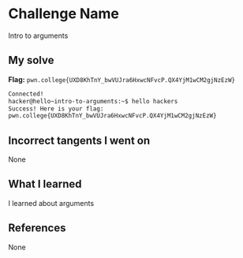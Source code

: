 # Challenge Name
Intro to arguments

## My solve
**Flag:** `pwn.college{UXD8KhTnY_bwVUJra6HxwcNFvcP.QX4YjM1wCM2gjNzEzW}`

```bash
Connected!
hacker@hello~intro-to-arguments:~$ hello hackers
Success! Here is your flag:
pwn.college{UXD8KhTnY_bwVUJra6HxwcNFvcP.QX4YjM1wCM2gjNzEzW}
```
## Incorrect tangents I went on
None

## What I learned
I learned about arguments

## References 
None

